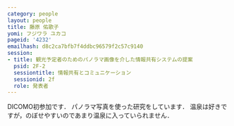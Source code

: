 ```yaml
---
category: people
layout: people
title: 藤原 佑歌子
yomi: フジワラ ユカコ
pageid: '4232'
emailhash: d8c2ca7bfb7f4ddbc96579f2c57c9140
session:
- title: 観光予定者のためのパノラマ画像を介した情報共有システムの提案
  psid: 2F-2
  sessiontitle: 情報共有とコミュニケーション
  sessionid: 2f
  role: 発表者
---
```

DICOMO初参加です．
パノラマ写真を使った研究をしています．
温泉は好きですが，のぼせやすいのであまり温泉に入っていられません．
